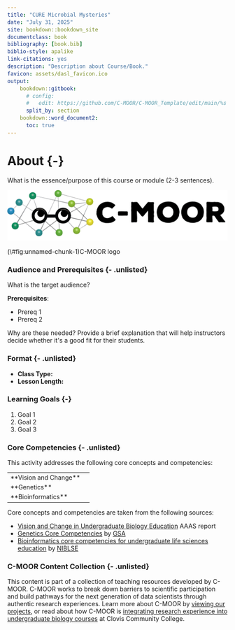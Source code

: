 ```yaml
---
title: "CURE Microbial Mysteries"
date: "July 31, 2025"
site: bookdown::bookdown_site
documentclass: book
bibliography: [book.bib]
biblio-style: apalike
link-citations: yes
description: "Description about Course/Book."
favicon: assets/dasl_favicon.ico
output:
    bookdown::gitbook:
      # config:
      #   edit: https://github.com/C-MOOR/C-MOOR_Template/edit/main/%s
      split_by: section
    bookdown::word_document2:
      toc: true
---
```


# About {-}

What is the essence/purpose of this course or module (2-3 sentences).

<div class="figure">
<img src="assets/C-MOOR_Template/c-moor-logo-horizontal.png" alt="C-MOOR logo" width="789" />
<p class="caption">(\#fig:unnamed-chunk-1)C-MOOR logo</p>
</div>

### Audience and Prerequisites {- .unlisted}

What is the target audience?

<!-- Example:
This module is designed for introductory biology courses.  Key ideas center around genes and homologs, and the proteins they encode.  We typically include this module as part of a Molecular Biology unit.
-->

**Prerequisites**:

  - Prereq 1
  - Prereq 2
  
Why are these needed?  Provide a brief explanation that will help instructors decide whether it's a good fit for their students.

<!-- Example:

**Prerequisites**: Basic understanding of genes and homology

The project portion of the module involves looking up genes in different databases (human and model organism). Students should have a basic understanding of what a gene is (and why we care about them), and why it makes sense to study similar genes (i.e. homologs) across different organisms.  This module will help solidify these concepts by having students investigate concrete examples of genes and their homologs.

-->


### Format {- .unlisted}

<!--
Class Type should be one of the following (from CourseSource):
- Lecture
- Lab
- Seminar
- Discussion Section
- On-line
- Other
-->

<!--
Lesson Length should be one of the following (from CourseSource):
- Portion of one class period
- One class period
- Multiple class periods
- One term (semester or quarter)
- One year
- Other

You can then provide additional details

Example:

- **Class Type:** Lab (computer based)
- **Lesson Length:** One class period (2-3 hr lab)
    - 40 min setup and introduction (for shorter lab periods, these can be done ahead of time)
    - 2 hr core lab exercises
    - Optional 20 min "challenge" exercise
    
Another example:

- **Class Type:** Lab (computer based)
- **Lesson Length:** One class period (2-3 hr lab)
    - 30 min pre-lab introducing ...
    - 15 min lab-lecture
    - 1.5 hr core lab exercises
      - 45 min exercises covering...
      - 45 min project investigating...
    - (flexible) write-up and/or present findings

-->

- **Class Type:**
- **Lesson Length:**

### Learning Goals {-}

1. Goal 1 
1. Goal 2
1. Goal 3

### Core Competencies {- .unlisted}

This activity addresses the following core concepts and competencies:

<table>
<tbody>
  <tr>
   <td style="text-align:left;"> **Vision and Change** </td>
   <td style="text-align:left;">  </td>
  </tr>
  <tr>
   <td style="text-align:left;"> **Genetics** </td>
   <td style="text-align:left;">  </td>
  </tr>
  <tr>
   <td style="text-align:left;"> **Bioinformatics** </td>
   <td style="text-align:left;">  </td>
  </tr>
</tbody>
</table>

Core concepts and competencies are taken from the following sources:

  - [Vision and Change in Undergraduate Biology Education](https://visionandchange.org/) AAAS report
  - [Genetics Core Competencies](https://genetics-gsa.org/education/genetics-learning-framework/) by [GSA](https://genetics-gsa.org/)
  - [Bioinformatics core competencies for undergraduate life sciences education](https://doi.org/10.1371/journal.pone.0196878) by [NIBLSE](https://qubeshub.org/community/groups/niblse)


### C-MOOR Content Collection {- .unlisted}


This content is part of a collection of teaching resources developed by C-MOOR.  C-MOOR works to break down barriers to scientific participation and build pathways for the next generation of data scientists through authentic research experiences.  Learn more about C-MOOR by [viewing our projects](https://github.com/c-moor), or read about how C-MOOR is [integrating research experience into undergraduate biology courses](https://www.cloviscollege.edu/alumni-and-community/c-moor/c-moor.html) at Clovis Community College.


<!-- ## Available course formats
This course is available in multiple formats which allows you to take it in the way that best suites your needs. You can take it for certificate which can be for free or fee.

- The material for this course can be viewed without login requirement on this [Bookdown website](LINK HERE). This format might be most appropriate for you if you rely on screen-reader technology.
- This course can be taken for [free certification through Leanpub](LINK HERE).
- This course can be taken on [Coursera for certification here](LINK HERE) (but it is not available for free on Coursera).
- Our courses are open source, you can find the [source material for this course on GitHub](LINK HERE). 
-->

